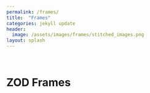```yaml
---
permalink: /frames/
title:  "Frames"
categories: jekyll update
header:
  image: /assets/images/frames/stitched_images.png
layout: splash
---
```

<br>

# ZOD Frames
